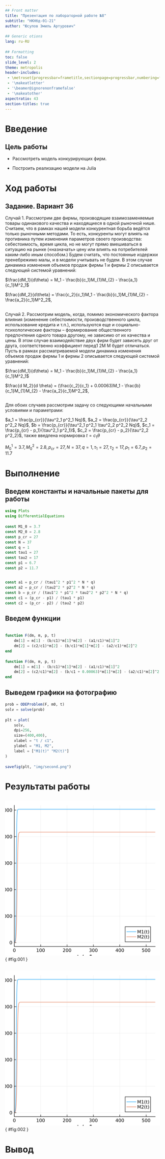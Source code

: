 ```yaml
---
## Front matter
title: "Презентация по лабораторной работе №8"
subtitle: "НКНбд-01-21"
author: "Юсупов Эмиль Артурович"

## Generic otions
lang: ru-RU

## Formatting
toc: false
slide_level: 2
theme: metropolis
header-includes:
 - \metroset{progressbar=frametitle,sectionpage=progressbar,numbering=fraction}
 - '\makeatletter'
 - '\beamer@ignorenonframefalse'
 - '\makeatother'
aspectratio: 43
section-titles: true
---
```


# Введение

## Цель работы

- Рассмотреть модель конкурирующих фирм. 

- Построить реализацию модели на Julia

# Ход работы

## Задание. Вариант 36

Случай 1. Рассмотрим две фирмы, производящие взаимозаменяемые товары одинакового качества и находящиеся в одной рыночной нише. Считаем, что в рамках нашей модели конкурентная борьба ведётся только рыночными методами. То есть, конкуренты могут влиять на противника путем изменения параметров своего производства: себестоимость, время цикла, но не могут прямо вмешиваться в ситуацию на рынке («назначать» цену или влиять на потребителей каким-либо иным способом.) Будем считать, что постоянные издержки пренебрежимо малы, и в модели учитывать не будем. В этом случае динамика изменения объемов продаж фирмы 1 и фирмы 2 описывается следующей системой уравнений:

$\frac{dM_1}{d\theta} = M_1 - \frac{b}{c_1}M_{1}M_{2} - \frac{a_1}{c_1}M^2_1$

$\frac{dM_2}{d\theta} = \frac{c_2}{c_1}M_1 - \frac{b}{c_1}M_{1}M_{2} - \frac{a_2}{c_1}M^2_2$,  

##

Случай 2. Рассмотрим модель, когда, помимо экономического фактора влияния (изменение себестоимости, производственного цикла, использование кредита и т.п.), используются еще и социально-психологические факторы – формирование общественного предпочтения одного товара другому, не зависимо от их качества и цены. В этом случае взаимодействие двух фирм будет зависеть друг от друга, соответственно коэффициент перед1 2M M будет отличаться. Пусть в рамках рассматриваемой модели динамика изменения объемов продаж фирмы 1 и фирмы 2 описывается следующей системой уравнений:

$\frac{dM_1}{d\theta} = M_1 - \frac{b}{c_1}M_{1}M_{2} - \frac{a_1}{c_1}M^2_1$

$\frac{d M_2}{d \theta} = (\frac{c_2}{c_1} + 0.00063)M_1 - \frac{b}{c_1}M_{1}M_{2} - \frac{a_2}{c_1}M^2_2$,  

##

Для обоих случаев рассмотрим задачу со следующими начальными условиями и параметрами:

$a_1 = \frac{p_{cr}}{\tau^2_1 p^2_1 Nq}$, $a_2 = \frac{p_{cr}}{\tau^2_2 p^2_2 Nq}$, $b = \frac{p_{cr}}{\tau^2_1 p^2_1 \tau^2_2 p^2_2 Nq}$, $c_1 = \frac{p_{cr} - p_1}{\tau^2_1 p^2_1}$, $c_2 = \frac{p_{cr} - p_2}{\tau^2_2 p^2_2}$, также введлена нормировка $t = c_1 \theta$

$M^1_0 = 3.7, M^2_0 = 2.8, p_{cr} = 27, N = 37, q = 1, \tau_1 = 27, \tau_2 = 17, p_1 = 6.7, p_2 = 11.7$

# Выполнение

## Введем константы и начальные пакеты для работы

```julia
using Plots
using DifferentialEquations

const M1_0 = 3.7
const M2_0 = 2.8
const p_cr = 27
const N = 37
const q = 1
const tau1 = 27
const tau2 = 17
const p1 = 6.7
const p2 = 11.7
```

##

```julia
const a1 = p_cr / (tau1^2 * p1^2 * N * q)
const a2 = p_cr / (tau2^2 * p2^2 * N * q)
const b = p_cr / (tau1^2 * p1^2 * tau2^2 * p2^2 * N * q)
const c1 = (p_cr - p1) / (tau1 * p1)
const c2 = (p_cr - p2) / (tau2 * p2)
```

## Введем функции

```julia

function F(dm, m, p, t)
    dm[1] = m[1] - (b/c1)*m[1]*m[2] - (a1/c1)*m[1]^2
    dm[2] = (c2/c1)*m[2] - (b/c1)*m[1]*m[2] - (a2/c1)*m[2]^2
end

function F(dm, m, p, t)
    dm[1] = m[1] - (b/c1)*m[1]*m[2] - (a1/c1)*m[1]^2
    dm[2] = (c2/c1)*m[2] - (b/c1 + 0.00063)*m[1]*m[2] - (a2/c1)*m[2]^2
end
```

## Выведем графики на фотографию

```julia
prob = ODEProblem(F, m0, t)
solv = solve(prob)

plt = plot(
    solv,    
    dpi=256,
    size=(400,400),
    xlabel = "t / c1",
    ylabel = "M1, M2",
    label = ["M1(t)" "M2(t)"]    
)

savefig(plt, "img/second.png")
```

# Результаты работы

##

![График для первого случая](../img/first.png) { #fig:001 }

##

![График для второго случая](../img/first.png) { #fig:002 }

# Вывод